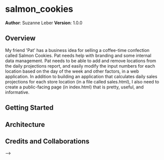 # salmon_cookies

**Author**: Suzanne Leber
**Version**: 1.0.0

## Overview
My friend 'Pat' has a business idea for selling a coffee-time confection called Salmon Cookies. Pat needs help with branding and some internal data management. Pat needs to be able to add and remove locations from the daily projections report, and easily modify the input numbers for each location based on the day of the week and other factors, in a web application. In addition to building an application that calculates daily sales projections for each store location (in a file called sales.html), I also need to create a public-facing page (in index.html) that is pretty, useful, and informative.

## Getting Started
<!-- What are the steps that a user must take in order to build this app on their own machine and get it running? -->

## Architecture
<!-- Provide a detailed description of the application design. What technologies (languages, libraries, etc) you're using, and any other relevant design information. -->


## Credits and Collaborations
<!-- Give credit (and a link) to other people or resources that helped you build this application. -->
-->
